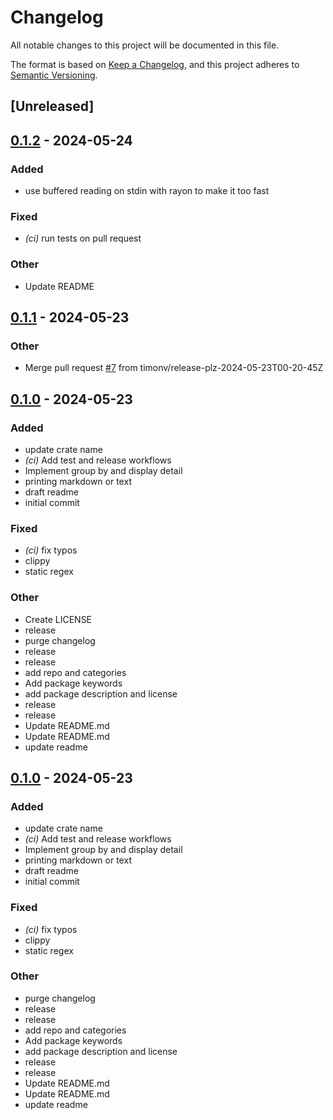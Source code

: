 # Changelog

All notable changes to this project will be documented in this file.

The format is based on [Keep a Changelog](https://keepachangelog.com/en/1.0.0/),
and this project adheres to [Semantic Versioning](https://semver.org/spec/v2.0.0.html).

## [Unreleased]

## [0.1.2](https://github.com/timonv/dowhatagain/compare/v0.1.1...v0.1.2) - 2024-05-24

### Added
- use buffered reading on stdin with rayon to make it too fast

### Fixed
- *(ci)* run tests on pull request

### Other
- Update README

## [0.1.1](https://github.com/timonv/dowhatagain/compare/v0.1.0...v0.1.1) - 2024-05-23

### Other
- Merge pull request [#7](https://github.com/timonv/dowhatagain/pull/7) from timonv/release-plz-2024-05-23T00-20-45Z

## [0.1.0](https://github.com/timonv/dowhatagain/releases/tag/v0.1.0) - 2024-05-23

### Added
- update crate name
- *(ci)* Add test and release workflows
- Implement group by and display detail
- printing markdown or text
- draft readme
- initial commit

### Fixed
- *(ci)* fix typos
- clippy
- static regex

### Other
- Create LICENSE
- release
- purge changelog
- release
- release
- add repo and categories
- Add package keywords
- add package description and license
- release
- release
- Update README.md
- Update README.md
- update readme

## [0.1.0](https://github.com/timonv/dowhatagain/releases/tag/v0.1.0) - 2024-05-23

### Added
- update crate name
- *(ci)* Add test and release workflows
- Implement group by and display detail
- printing markdown or text
- draft readme
- initial commit

### Fixed
- *(ci)* fix typos
- clippy
- static regex

### Other
- purge changelog
- release
- release
- add repo and categories
- Add package keywords
- add package description and license
- release
- release
- Update README.md
- Update README.md
- update readme
